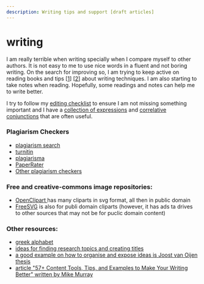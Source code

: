 ```yaml
---
description: Writing tips and support [draft articles]
---
```


# writing

I am really terrible when writing specially when I compare myself to other authors. It is not easy to me to use nice words in a fluent and not boring writing. On the search for improving so, I am trying to keep active on reading books and tips \[[1](https://www.theguardian.com/books/2015/oct/30/ten-things-i-learned-about-writing-from-stephen-king)] \[[2](https://www.writingforward.com/creative-writing/creative-writing-process)] about writing techniques. I am also starting to take notes when reading. Hopefully, some readings and notes can help me to write better.

I try to follow my [editing checklist](https://gist.github.com/cleberjamaral/624b8cc7d051cb9ef750cc8760ed4ab1) to ensure I am not missing something important and I have a [collection of expressions](expressions/) and [correlative conjunctions](https://gist.github.com/cleberjamaral/cac090a3c28b7844a75768d1ea8926bf) that are often useful.

### Plagiarism Checkers

* [plagiarism search](https://plagiarismsearch.com/)&#x20;
* [turnitin](https://www.turnitin.com/)
* [plagiarisma](http://plagiarisma.net/)
* [PaperRater](https://www.paperrater.com/)
* [Other plagiarism checkers](https://www.websiteplanet.com/blog/best-plagiarism-checking-tools/)

### Free and creative-commons image repositories:

* [OpenClipart ](https://openclipart.org/)has many cliparts in svg format, all then in public domain&#x20;
* [FreeSVG](https://freesvg.org/) is also for publi domain cliparts (however, it has ads ta drives to other sources that may not be for puclic domain content)

### Other resources:

* [greek alphabet](https://www.rapidtables.com/math/symbols/greek\_alphabet.html)
* [ideas for finding research topics and creating titles](https://www.portent.com/tools/title-maker)
* [a good example on how to organise and expose ideas is Joost van Oijen thesis](https://www.researchgate.net/publication/282702142\_Cognitive\_Agents\_in\_Virtual\_Worlds\_A\_Middleware\_Design\_Approach)
* [article "57+ Content Tools, Tips, and Examples to Make Your Writing Better" written by Mike Murray](https://contentmarketinginstitute.com/2019/03/content-writing-examples-tools-tips/)&#x20;
